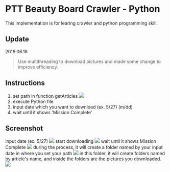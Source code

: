 # PTT Beauty Board Crawler - Python
This implementation is for learing crawler and python programming skill.

## Update

2019.06.18

> Use multithreading to download pictures and made some change to improve efficiency.

## Instructions
1. set path in function getArticles
![](https://i.imgur.com/7kovr3w.png)
2. execute Python file
3. input date which you want to download (ex. 5/27) (m/dd)
4. wait until it shows 'Mission Complete'

## Screenshot
input date (ex. 5/27)
![](https://i.imgur.com/M3m4M4S.png)
start downloading
![](https://i.imgur.com/zK9hs0X.png)
wait until it shows Mission Complete
![](https://i.imgur.com/W7g9lrh.png)
during the process, it will create a folder named by your input date in where you set your path 
![](https://i.imgur.com/QvuYtyw.png)
in this folder, it will create folders named by article's name, and inside the folders are the pictures you downloaded.
![](https://i.imgur.com/xXbQQAs.png)